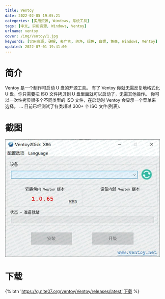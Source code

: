 ```yaml
---
title: Ventoy
date: 2022-02-05 19:05:21
categories: [实用资源, Windows, 系统工具]
tags: [中文, 实用资源, Windows, Ventoy]
urlname: ventoy
cover: /img/Ventoy/1.jpg
keywords: [实用资源, 破解, 去广告, 纯净, 绿色, 白嫖, 免费, Windows, Ventoy]
updated: 2022-07-01 19:41:00
---
```


# 简介

Ventoy 是一个制作可启动 U 盘的开源工具。 有了 Ventoy 你就无需反复地格式化 U 盘，你只需要把 ISO 文件拷贝到 U 盘里面就可以启动了，无需其他操作。 你可以一次性拷贝很多个不同类型的 ISO 文件，在启动时 Ventoy 会显示一个菜单来选择。 ... 目前已经测试了各类超过 300+ 个 ISO 文件(列表).

# 截图

![](/img/Ventoy/2.jpg)

# 下载

{% btn 'https://g.nite07.org/ventoy/Ventoy/releases/latest',下载 %}
